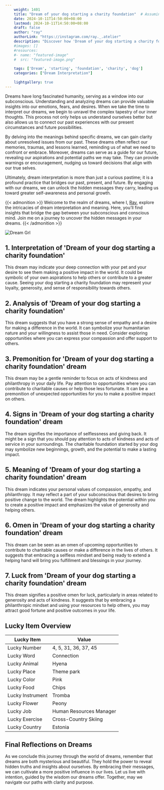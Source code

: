```yaml
---
    weight: 1401
    title: "Dream of your dog starting a charity foundation"  # Assuming 'title' column exists
    date: 2024-10-11T14:50:00+08:00
    lastmod: 2024-10-11T14:50:00+08:00
    draft: false
    author: "ray"
    authorLink: "https://instagram.com/ray._.atelier"
    description: "Discover how 'Dream of your dog starting a charity foundation' can interpret your future and uncover its significant meanings in your life."
    #images: []
    #resources:
    #- name: "featured-image"
    #  src: "featured-image.png"
    
    tags: ['Dream', 'starting', 'foundation', 'charity', 'dog']
    categories: ["Dream Interpretation"]
    
    lightgallery: true
---
```

    
Dreams have long fascinated humanity, serving as a window into our subconscious. Understanding and analyzing dreams can provide valuable insights into our emotions, fears, and desires. When we take the time to interpret our dreams, we begin to unravel the complex tapestry of our inner thoughts. This process not only helps us understand ourselves better but also allows us to connect our past experiences with our present circumstances and future possibilities.

By delving into the meanings behind specific dreams, we can gain clarity about unresolved issues from our past. These dreams often reflect our memories, traumas, and lessons learned, reminding us of what we need to confront or embrace. Moreover, dreams can serve as a guide for our future, revealing our aspirations and potential paths we may take. They can provide warnings or encouragement, nudging us toward decisions that align with our true selves.

Ultimately, dream interpretation is more than just a curious pastime; it is a profound practice that bridges our past, present, and future. By engaging with our dreams, we can unlock the hidden messages they carry, leading us toward greater self-awareness and personal growth.

{{< admonition >}}
Welcome to the realm of dreams, where I, [Ray](https://instagram.com/ray._.atelier), explore the intricacies of dream interpretation and meaning. Here, you’ll find insights that bridge the gap between your subconscious and conscious mind. Join me on a journey to uncover the hidden messages in your dreams.
{{< /admonition >}}

![Dream Grl](https://cdn.pixabay.com/photo/2017/11/02/03/35/gothic-2910057_1280.jpg "Dream Grl")

## 1. Interpretation of 'Dream of your dog starting a charity foundation'
 This dream may indicate your deep connection with your pet and your desire to see them making a positive impact in the world. It could be symbolic of your own aspirations to help others or contribute to a greater cause. Seeing your dog starting a charity foundation may represent your loyalty, generosity, and sense of responsibility towards others.

## 2. Analysis of 'Dream of your dog starting a charity foundation'
 This dream suggests that you have a strong sense of empathy and a desire for making a difference in the world. It can symbolize your humanitarian nature and your willingness to assist those in need. Consider exploring opportunities where you can express your compassion and offer support to others.

## 3. Premonition for 'Dream of your dog starting a charity foundation' dream
 This dream may be a gentle reminder to focus on acts of kindness and philanthropy in your daily life. Pay attention to opportunities where you can contribute to charitable causes or help those less fortunate. It can be a premonition of unexpected opportunities for you to make a positive impact on others.

## 4. Signs in 'Dream of your dog starting a charity foundation' dream
 The dream signifies the importance of selflessness and giving back. It might be a sign that you should pay attention to acts of kindness and acts of service in your surroundings. The charitable foundation started by your dog may symbolize new beginnings, growth, and the potential to make a lasting impact.

## 5. Meaning of 'Dream of your dog starting a charity foundation' dream
 This dream indicates your personal values of compassion, empathy, and philanthropy. It may reflect a part of your subconscious that desires to bring positive change to the world. The dream highlights the potential within you to create a positive impact and emphasizes the value of generosity and helping others.

## 6. Omen in 'Dream of your dog starting a charity foundation' dream
 This dream can be seen as an omen of upcoming opportunities to contribute to charitable causes or make a difference in the lives of others. It suggests that embracing a selfless mindset and being ready to extend a helping hand will bring you fulfillment and blessings in your journey.

## 7. Luck from 'Dream of your dog starting a charity foundation' dream
 This dream signifies a positive omen for luck, particularly in areas related to generosity and acts of kindness. It suggests that by embracing a philanthropic mindset and using your resources to help others, you may attract good fortune and positive outcomes in your life.

## Lucky Item Overview
| Lucky Item          | Value              |
|---------------|--------------------|
| Lucky Number        | 4, 5, 31, 36, 37, 45  |
| Lucky Word          | Connection |
| Lucky Animal        | Hyena |
| Lucky Place         | Theme park     |
| Lucky Color         | Pink     |
| Lucky Food          | Chips      |
| Lucky Instrument    | Tromba |
| Lucky Flower        | Peony    |
| Lucky Job           | Human Resources Manager       |
| Lucky Exercise      | Cross-Country Skiing  |
| Lucky Country       | Estonia    |


##  Final Reflections on Dreams

As we conclude this journey through the world of dreams, remember that dreams are both mysterious and beautiful. They hold the power to reveal hidden truths and insights about ourselves. By embracing their messages, we can cultivate a more positive influence in our lives. Let us live with intention, guided by the wisdom our dreams offer. Together, may we navigate our paths with clarity and purpose.
